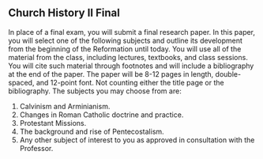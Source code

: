 ---
---

## Church History II Final

In place of a final exam, you will submit a final research paper.
In this paper, you will select one of the following subjects and outline its development from the beginning of the Reformation until today.
You will use all of the material from the class, including lectures, textbooks, and class sessions.
You will cite such material through footnotes and will include a bibliography at the end of the paper.
The paper will be 8-12 pages in length, double-spaced, and 12-point font. Not counting either the title page or the bibliography.
The subjects you may choose from are:

1. Calvinism and Arminianism.
2. Changes in Roman Catholic doctrine and practice.
3. Protestant Missions.
4. The background and rise of Pentecostalism.
5. Any other subject of interest to you as approved in consultation with the Professor.

